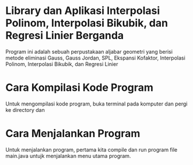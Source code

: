 # Library dan Aplikasi Interpolasi Polinom, Interpolasi Bikubik, dan Regresi Linier Berganda

Program ini adalah sebuah perpustakaan aljabar geometri yang berisi metode eliminasi Gauss, Gauss Jordan, SPL, Ekspansi Kofaktor, Interpolasi Polinom, Interpolasi Bikubik, dan Regresi Linier

# Cara Kompilasi Kode Program
Untuk mengompilasi kode program, buka terminal pada komputer dan pergi ke directory dan

# Cara Menjalankan Program

Untuk menjalankan program, pertama kita compile dan run program file main.java untujk menjalankan menu utama program.
